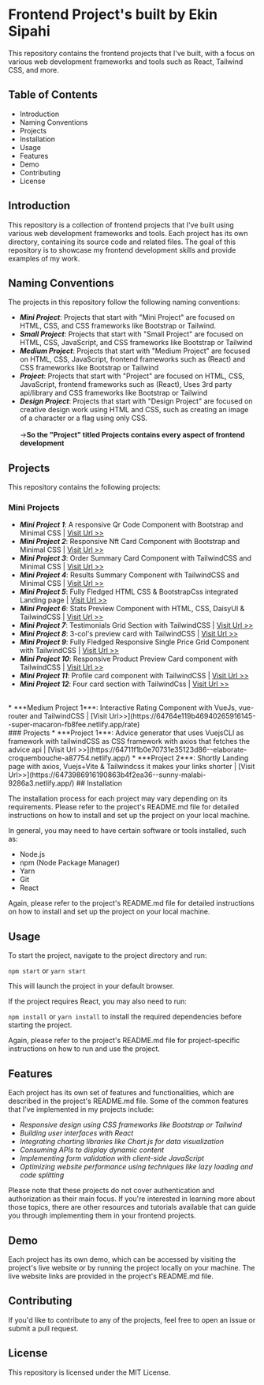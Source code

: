# Frontend Project's built by Ekin Sipahi

This repository contains the frontend projects that I've built, with a focus on various web development frameworks and tools such as React, Tailwind CSS, and more.

## Table of Contents

* Introduction
* Naming Conventions
* Projects
* Installation
* Usage
* Features
* Demo
* Contributing
* License

## Introduction

This repository is a collection of frontend projects that I've built using various web development frameworks and tools. Each project has its own directory, containing its source code and related files. The goal of this repository is to showcase my frontend development skills and provide examples of my work.

## Naming Conventions

The projects in this repository follow the following naming conventions:

* ***Mini Project***: Projects that start with "Mini Project" are focused on HTML, CSS, and CSS frameworks like Bootstrap or Tailwind.
* ***Small Project***: Projects that start with "Small Project" are focused on HTML, CSS, JavaScript, and CSS frameworks like Bootstrap or Tailwind
* ***Medium Project***: Projects that start with "Medium Project" are focused on HTML, CSS, JavaScript, frontend frameworks such as (React) and CSS frameworks like Bootstrap or Tailwind
* ***Project***: Projects that start with "Project" are focused on HTML, CSS, JavaScript, frontend frameworks such as (React), Uses 3rd party api/library and CSS frameworks like Bootstrap or Tailwind
* ***Design Project***: Projects that start with "Design Project" are focused on creative design work using HTML and CSS, such as creating an image of a character or a flag using only CSS.
<br><br>
->**So the "Project" titled Projects contains every aspect of frontend development**

## Projects
This repository contains the following projects:
<br>
### Mini Projects
* ***Mini Project 1***: A responsive Qr Code Component with Bootstrap and Minimal CSS | [Visit Url >>](https://cute-parfait-4a7931.netlify.app/)
* ***Mini Project 2***: Responsive Nft Card Component with Bootstrap and Minimal CSS | [Visit Url >>](https://lucent-palmier-325912.netlify.app/)
* ***Mini Project 3***: Order Summary Card Component with TailwindCSS and Minimal CSS | [Visit Url >>](https://644c230c1e322e08bd3bfbc6--jolly-cendol-2b22ab.netlify.app/)
* ***Mini Project 4***: Results Summary Component with TailwindCSS and Minimal CSS | [Visit Url >>](https://644da621cd7cb56a6b2805fe--adorable-palmier-f5af52.netlify.app/)
* ***Mini Project 5***: Fully Fledged HTML CSS & BootstrapCss integrated Landing page | [Visit Url >>](https://644eef5579d552232f2bd675--mellifluous-crumble-8f7571.netlify.app/)
* ***Mini Project 6***: Stats Preview Component with HTML, CSS, DaisyUI & TailwindCSS | [Visit Url >>](https://6450222b6a3f5b25ed9d6032--velvety-trifle-7b5f97.netlify.app/) 
* ***Mini Project 7***: Testimonials Grid Section with TailwindCSS | [Visit Url >>](https://superlative-babka-168cd5.netlify.app/public/) 
* ***Mini Project 8***: 3-col's preview card with TailwindCSS | [Visit Url >>](https://6458fba1a0896438d38ca670--glowing-creponne-0d0590.netlify.app/public/)
* ***Mini Project 9***: Fully Fledged Responsive Single Price Grid Component with TailwindCSS | [Visit Url >>](https://645a9b19605f5a26d1ad9190--unique-boba-a323cd.netlify.app/public/)
* ***Mini Project 10***: Responsive Product Preview Card component with TailwindCSS | [Visit Url >>](https://645d0fc91e786404049846e1--resonant-swan-0e6029.netlify.app/public/)
* ***Mini Project 11***: Profile card component with TailwindCSS | [Visit Url >>](https://645ea39600a4713dc917e4a4--wonderful-monstera-27d25c.netlify.app/public/)
* ***Mini Project 12***: Four card section with TailwindCss | [Visit Url >>](https://646d3876f8b23e12b9343a21--friendly-gelato-71fed1.netlify.app/public/)
<br>
* ***Medium Project 1***: Interactive Rating Component with VueJs, vue-router and TailwindCSS | [Visit Url>>](https://64764e119b46940265916145--super-macaron-fb8fee.netlify.app/rate)
<br>
### Projects
* ***Project 1***: Advice generator that uses VuejsCLI as framework with tailwindCSS as CSS framework with axios that fetches the advice api | [Visit Url >>](https://64711f1b0e70731e35123d86--elaborate-croquembouche-a87754.netlify.app/)
* ***Project 2***: Shortly Landing page with axios, Vuejs+Vite & Tailwindcss it makes your links shorter | [Visit Url>>](https://6473986916190863b4f2ea36--sunny-malabi-9286a3.netlify.app/)
## Installation

The installation process for each project may vary depending on its requirements. Please refer to the project's README.md file for detailed instructions on how to install and set up the project on your local machine.

In general, you may need to have certain software or tools installed, such as:

* Node.js
* npm (Node Package Manager)
* Yarn
* Git
* React

Again, please refer to the project's README.md file for detailed instructions on how to install and set up the project on your local machine.

## Usage

To start the project, navigate to the project directory and run:

`npm start` or `yarn start`

This will launch the project in your default browser.

If the project requires React, you may also need to run:

`npm install` or `yarn install`
to install the required dependencies before starting the project.

Again, please refer to the project's README.md file for project-specific instructions on how to run and use the project.

## Features

Each project has its own set of features and functionalities, which are described in the project's README.md file. Some of the common features that I've implemented in my projects include:

* *Responsive design using CSS frameworks like Bootstrap or Tailwind*
* *Building user interfaces with React*
* *Integrating charting libraries like Chart.js for data visualization*
* *Consuming APIs to display dynamic content*
* *Implementing form validation with client-side JavaScript*
* *Optimizing website performance using techniques like lazy loading and code splitting*

Please note that these projects do not cover authentication and authorization as their main focus. If you're interested in learning more about those topics, there are other resources and tutorials available that can guide you through implementing them in your frontend projects.


## Demo
Each project has its own demo, which can be accessed by visiting the project's live website or by running the project locally on your machine. The live website links are provided in the project's README.md file.


## Contributing
If you'd like to contribute to any of the projects, feel free to open an issue or submit a pull request.

## License
This repository is licensed under the MIT License.
